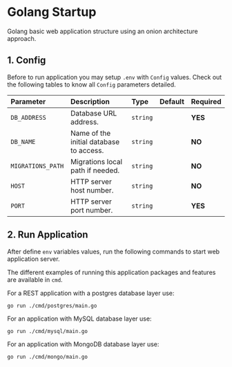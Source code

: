 # Golang Startup

Golang basic web application structure using an onion architecture approach.

## 1. Config

Before to run application you may setup ``.env`` with ``Config`` values.
Check out the following tables to know all ``Config`` parameters detailed.

| Parameter | Description | Type | Default | Required |
|:---|:---|:---|:---|:---|
| ``DB_ADDRESS`` | Database URL address. | `string`  | ` ` | **YES** |
| ``DB_NAME`` | Name of the initial database to access. | `string`  | ` ` | **NO** |
| ``MIGRATIONS_PATH`` | Migrations local path if needed. | `string`  | ` ` | **NO** |
| ``HOST`` | HTTP server host number. | `string` | ` ` | **NO** |
| ``PORT`` | HTTP server port number. | `string` | ` ` | **YES** |

## 2. Run Application

After define ``env`` variables values, run the following commands to start web application server.

The different examples of running this application packages and features are available in ``cmd``.

For a REST application with a postgres database layer use:

``
go run ./cmd/postgres/main.go
``

For an application with MySQL database layer use:

``
go run ./cmd/mysql/main.go
``

For an application with MongoDB database layer use:

``
go run ./cmd/mongo/main.go
``
